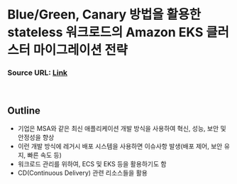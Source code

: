 # Blue/Green, Canary 방법을 활용한 stateless 워크로드의 Amazon EKS 클러스터 마이그레이션 전략

### Source URL: [Link](https://aws.amazon.com/ko/blogs/tech/blue-green-or-canary-amazon-eks-clusters-migration-for-stateless-argocd-workloads/)

<br>

## Outline

- 기업은 MSA와 같은 최신 애플리케이션 개발 방식을 사용하여 혁신, 성능, 보안 및 안정성을 향상
- 이런 개발 방식에 레거시 배포 시스템을 사용하면 이슈사항 발생(배포 제어, 보안 유지, 빠른 속도 등)
- 워크로드 관리를 위하여, ECS 및 EKS 등을 활용하기도 함
- CD(Continuous Delivery) 관련 리소스들을 활용

















